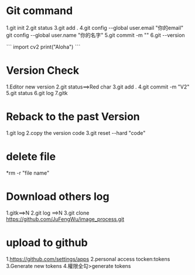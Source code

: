 # Git command
1.git init
2.git status
3.git add .
4.git config --global user.email "你的email"
git config --global user.name "你的名字"
5.git commit -m ""
6.git --version

ˋˋˋ
import cv2
print("Aloha")
ˋˋˋ


# Version Check
1.Editor new version
2.git status==>Red char
3.git add .
4.git commit -m "V2"
5.git status
6.git log
7.gitk


# Reback to the past Version 
1.git log
2.copy the version code
3.git reset --hard "code"


# delete file
*rm -r "file name"

# Download others log
1.gitk==>N
2.git log ==>N
3.git clone https://github.com/JuFengWu/image_process.git


# upload to github
1.https://github.com/settings/apps
2.personal access tocken:tokens
3.Generate new tokens
4.權限全勾>generate tokens


